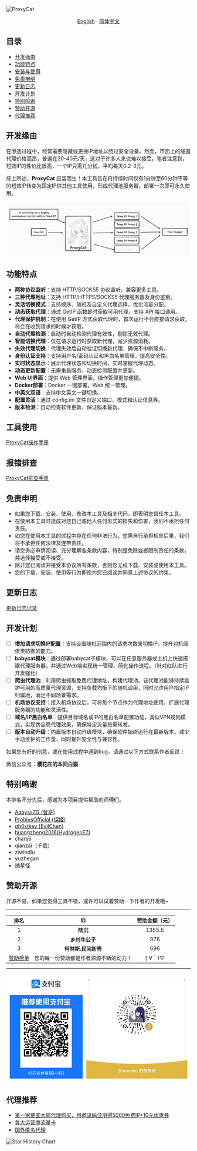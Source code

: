 ![ProxyCat](https://socialify.git.ci/honmashironeko/ProxyCat/image?custom_description=%E4%B8%80%E6%AC%BE%E6%94%AF%E6%8C%81%E5%A4%9A%E5%8D%8F%E8%AE%AE%E7%9A%84%E9%9A%A7%E9%81%93%E4%BB%A3%E7%90%86%E6%B1%A0%E4%B8%AD%E9%97%B4%E4%BB%B6%E6%9C%8D%E5%8A%A1%EF%BC%8C%E5%AE%9E%E7%8E%B0%E4%BD%8E%E6%88%90%E6%9C%AC%E4%BB%A3%E7%90%86%E7%9A%84%E8%87%AA%E5%8A%A8%E8%BD%AE%E6%8D%A2&description=1&font=Bitter&forks=1&issues=1&language=1&logo=https%3A%2F%2Favatars.githubusercontent.com%2Fu%2F139044047%3Fv%3D4%26size%3D1080&name=1&owner=1&pattern=Circuit+Board&pulls=1&stargazers=1&theme=Dark)

<p align="center">
  <a href="/README-EN.md">English</a>
  ·
  <a href="/README.md">简体中文</a>
</p>

## 目录

- [开发缘由](#开发缘由)
- [功能特点](#功能特点)
- [安装与使用](#安装与使用)
- [免责申明](#免责申明)
- [更新日志](#更新日志)
- [开发计划](#开发计划)
- [特别鸣谢](#特别鸣谢)
- [赞助开源](#赞助开源)
- [代理推荐](#代理推荐)

## 开发缘由

在渗透过程中，经常需要隐藏或更换IP地址以绕过安全设备。然而，市面上的隧道代理价格高昂，普遍在20-40元/天，这对于许多人来说难以接受。笔者注意到，短效IP的性价比很高，一个IP只需几分钱，平均每天0.2-3元。

综上所述，**ProxyCat** 应运而生！本工具旨在将持续时间仅有1分钟至60分钟不等的短效IP转变为固定IP供其他工具使用，形成代理池服务器，部署一次即可永久使用。

![项目原理图](./assets/项目原理图.png)

## 功能特点

- **两种协议监听**：支持 HTTP/SOCKS5 协议监听，兼容更多工具。
- **三种代理地址**：支持 HTTP/HTTPS/SOCKS5 代理服务器及身份鉴别。
- **灵活切换模式**：支持顺序、随机及自定义代理选择，优化流量分配。
- **动态获取代理**：通过 GetIP 函数即时获取可用代理，支持 API 接口调用。
- **代理保护机制**：在使用 GetIP 方式获取代理时，首次运行不会直接请求获取，将会在收到请求的时候才获取。
- **自动代理检测**：启动时自动检测代理有效性，剔除无效代理。
- **智能切换代理**：仅在请求运行时获取新代理，减少资源消耗。
- **失效代理切换**：代理失效后自动验证切换新代理，确保不中断服务。
- **身份认证支持**：支持用户名/密码认证和黑白名单管理，提高安全性。
- **实时状态显示**：展示代理状态和切换时间，实时掌握代理动态。
- **动态更新配置**：无需重启服务，动态检测配置并更新。
- **Web UI界面**：提供 Web 管理界面，操作管理更加便捷。
- **Docker部署**：Docker 一键部署，Web 统一管理。
- **中英文双语**：支持中文英文一键切换。
- **配置灵活**：通过 config.ini 文件自定义端口、模式和认证信息等。
- **版本检测**：自动检查软件更新，保证版本最新。

## 工具使用

[ProxyCat操作手册](../main/ProxyCat-Manual/Operation%20Manual.md)

## 报错排查

[ProxyCat排查手册](../main/ProxyCat-Manual/Investigation%20Manual.md)

## 免责申明

- 如果您下载、安装、使用、修改本工具及相关代码，即表明您信任本工具。
- 在使用本工具时造成对您自己或他人任何形式的损失和伤害，我们不承担任何责任。
- 如您在使用本工具的过程中存在任何非法行为，您需自行承担相应后果，我们将不承担任何法律及连带责任。
- 请您务必审慎阅读、充分理解各条款内容，特别是免除或者限制责任的条款，并选择接受或不接受。
- 除非您已阅读并接受本协议所有条款，否则您无权下载、安装或使用本工具。
- 您的下载、安装、使用等行为即视为您已阅读并同意上述协议的约束。

## 更新日志

[更新日志记录](../main/ProxyCat-Manual/logs.md)

## 开发计划

- [ ] **增加请求切换IP配置**：支持设置随机范围内的请求次数来切换IP，提升对抗阈值类防御的能力。
- [ ] **babycat模块**：通过部署babycat子模块，可以在任意服务器或主机上快速搭建代理服务器，并通过Web端实现统一管理，简化操作流程。（针对红队进行开发强化）
- [ ] **爬虫代理池**：利用爬虫抓取免费代理地址，构建代理池。该代理池能够持续维护可用的高质量代理资源，支持负载均衡下的随机调用，同时允许用户指定IP归属地，满足不同场景需求。
- [ ] **机场协议支持**：接入机场协议后，可将每个节点作为代理地址使用，扩展代理服务器的功能和灵活性。
- [ ] **域名/IP黑白名单**：提供目标域名或IP的黑白名单配置功能，类似VPN规则模式，实现伪全局代理效果，确保特定流量按需转发。
- [ ] **版本自动升级**：内置版本自动升级模块，确保软件始终运行在最新版本，减少手动维护的工作量，同时提升安全性与兼容性。

如果您有好的创意，或在使用过程中遇到bug，请通过以下方式联系作者反馈！

微信公众号：**樱花庄的本间白猫**

## 特别鸣谢

本排名不分先后，感谢为本项目提供帮助的师傅们。

- [AabyssZG (曾哥)](https://github.com/AabyssZG)
- [ProbiusOfficial (探姬)](https://github.com/ProbiusOfficial)
- [gh0stkey (EvilChen)](https://github.com/gh0stkey)
- [huangzheng2016(HydrogenE7)](https://github.com/huangzheng2016)
- chars6
- qianzai（千载）
- ziwindlu
- yuzhegan
- 摘星怪

## 赞助开源

开源不易，如果您觉得工具不错，或许可以试着赞助一下作者的开发哦~

---
| 排名 |         ID          | 赞助金额（元） |
| :--: | :-----------------: | :------------: |
|  1   |      **陆沉**       |    1355.5    |
|  2   | **乡村牛公子** |      976      |
|  3   |      **柯林斯.民间新秀**      |      696      |
|  [赞助榜单](https://github.com/honmashironeko/Thanks-for-sponsorship)   |     您的每一份赞助都是作者源源不断的动力！      |      (´∀｀)♡       |

---
![赞助](./assets/赞助.png)

## 代理推荐

- [第一家便宜大碗代理购买，用邀请码注册得5000免费IP+10元优惠券](https://h.shanchendaili.com/invite_reg.html?invite=fM6fVG)
- [各大运营商流量卡](https://172.lot-ml.com/ProductEn/Index/0b7c9adef5e9648f)
- [国外匿名代理](https://www.ipmart.io?source=Shironeko)

![Star History Chart](https://api.star-history.com/svg?repos=honmashironeko/ProxyCat&type=Date)
